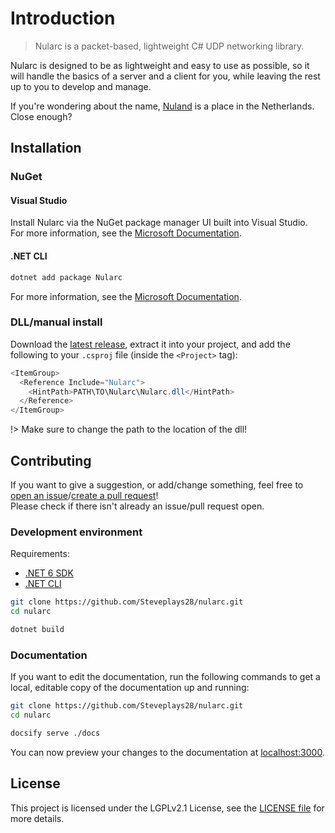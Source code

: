 # Introduction

> Nularc is a packet-based, lightweight C# UDP networking library.

Nularc is designed to be as lightweight and easy to use as possible, so it will handle the basics of a server and a client for you, while leaving the rest up to you to develop and manage.

If you're wondering about the name, [Nuland](https://en.wikipedia.org/wiki/Nuland) is a place in the Netherlands. Close enough?

## Installation

### NuGet

#### Visual Studio

Install Nularc via the NuGet package manager UI built into Visual Studio.  
For more information, see the [Microsoft Documentation](https://learn.microsoft.com/en-us/nuget/quickstart/install-and-use-a-package-in-visual-studio).

#### .NET CLI

```bash
dotnet add package Nularc
```

For more information, see the [Microsoft Documentation](https://learn.microsoft.com/en-us/nuget/quickstart/install-and-use-a-package-using-the-dotnet-cli#add-the-newtonsoftjson-nuget-package).

### DLL/manual install

Download the [latest release](https://github.com/Steveplays28/nularc/releases/latest), extract it into your project, and add the following to your `.csproj` file (inside the `<Project>` tag):

```cs
<ItemGroup>
  <Reference Include="Nularc">
    <HintPath>PATH\TO\Nularc\Nularc.dll</HintPath>
  </Reference>
</ItemGroup>
```

!> Make sure to change the path to the location of the dll!

## Contributing

If you want to give a suggestion, or add/change something, feel free to [open an issue](https://github.com/Steveplays28/nularc/issues/new)/[create a pull request](https://github.com/Steveplays28/nularc/compare)!  
Please check if there isn't already an issue/pull request open.

### Development environment

Requirements:

- [.NET 6 SDK](https://learn.microsoft.com/en-us/dotnet/core/install/windows?tabs=net60)
- [.NET CLI](https://learn.microsoft.com/en-us/dotnet/core/tools/)

```bash
git clone https://github.com/Steveplays28/nularc.git
cd nularc

dotnet build
```

### Documentation

If you want to edit the documentation, run the following commands to get a local, editable copy of the documentation up and running:

```bash
git clone https://github.com/Steveplays28/nularc.git
cd nularc

docsify serve ./docs
```

You can now preview your changes to the documentation at [localhost:3000](http://localhost:3000).

## License

This project is licensed under the LGPLv2.1 License, see the [LICENSE file](https://github.com/Steveplays28/nexlib/blob/main/LICENSE) for more details.
